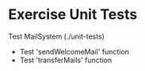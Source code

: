 # Exercise Unit Tests

Test MailSystem (./unit-tests)

- Test 'sendWelcomeMail' function
- Test 'transferMails' function
